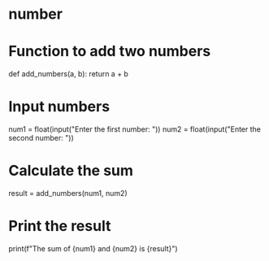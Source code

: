 # number
# Function to add two numbers
def add_numbers(a, b):
    return a + b

# Input numbers
num1 = float(input("Enter the first number: "))
num2 = float(input("Enter the second number: "))

# Calculate the sum
result = add_numbers(num1, num2)

# Print the result
print(f"The sum of {num1} and {num2} is {result}")
